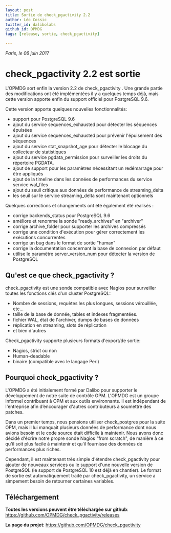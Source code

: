 ```yaml
---
layout: post
title: Sortie de check_pgactivity 2.2
author: Léo Cossic
twitter_id: dalibolabs
github_id: OPMDG
tags: [release, sortie, check_pgactivity]

---
```

*Paris, le 06 juin 2017*


check_pgactivity 2.2 est sortie
===================

L'OPMDG sort enfin la version 2.2 de check\_pgactivity . Une grande partie des
modifications ont été implémentées il y a quelques temps déjà, mais cette
version apporte enfin du support officiel pour PostgreSQL 9.6.

<!--MORE-->

Cette version apporte quelques nouvelles fonctionnalités:

* support pour PostgreSQL 9.6
* ajout du service sequences\_exhausted pour détecter les séquences épuisées
* ajout du service sequences_exhausted pour prévenir l'épuisement des séquences
* ajout du service stat_snapshot\_age pour détecter le blocage du collecteur de statistiques
* ajout du service pgdata_permission pour surveiller les droits du répertoire PGDATA.
* ajout de support pour les paramètres nécessitant un redémarrage pour être appliqués
* ajout de la timeline dans les données de performances du service service wal\_files
* ajout du seuil critique aux données de performance de streaming_delta
* les seuil sur le service streaming_delta sont maintenant optionnels

Quelques corrections et changements ont été également été réalisés :

* corrige backends\_status pour PostgreSQL 9.6
* améliore et renomme la sonde "ready_archives" en "archiver"
* corrige archive\_folder pour supporter les archives compressés
* corrige une condition d'exécution pour gérer correctement les exécutions concurrentes
* corrige un bug dans le format de sortie "human"
* corrige la documentation concernant la base de connexion par défaut
* utilise le paramètre server\_version\_num pour détecter la version de PostgreSQL

## Qu'est ce que check_pgactivity ?

check_pgactivity est une sonde compatible avec Nagios pour surveiller toutes les
fonctions clés d'un cluster PostgreSQL:

* Nombre de sessions, requètes les plus longues, sessions vérouillée, etc...
* taille de la base de donnée, tables et indexes fragmentées.
* fichier WAL, état de l'archiver, dumps de bases de données
* réplication en streaming, slots de réplication
* et bien d'autres

Check_pgactivity supporte plusieurs formats d'export/de sortie:

* Nagios, strict ou non
* Human-deadable
* binaire (compatible avec le langage Perl)

## Pourquoi check_pgactivity ?

L'OPMDG a été initialement formé par Dalibo pour supporter le développement de notre suite de contrôle OPM. L'OPMDG est un groupe informel contribuant à OPM et aux outils environnants. Il est indépendant de l'entreprise afin d’encourager d'autres contributeurs à soumettre des patches.

Dans un premier temps, nous pensions utiliser check_postgres pour la suite OPM, mais il lui manquait plusieurs données de performance dont nous avions besoin et le code source était difficile à maintenir. Nous avons donc décidé d'écrire notre propre sonde Nagios "from scratch", de manière à ce qu'il soit plus facile à maintenir et qu'il fournisse des données de performances plus riches.

Cependant, il est maintenant très simple d'étendre check\_pgactivity pour ajouter de nouveaux services ou le support d'une nouvelle version de PostgreSQL (le support de PostgreSQL 10 est déjà en chantier). Le format de sortie est automatiquement traité par check_pgactivity, un service a simpement besoin de retourner certaines variables.


## Téléchargement

**Toutes les versions peuvent être téléchargée sur github**: https://github.com/OPMDG/check_pgactivity/releases

**La page du projet**: https://github.com/OPMDG/check_pgactivity
